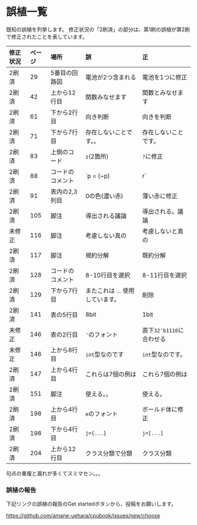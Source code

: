 # 誤植一覧

既知の誤植を列挙します。
修正状況の「2刷済」の部分は、第1刷の誤植が第2刷で修正されたことを表しています。

|修正状況|ページ|場所            |誤  |正  |
|:-------|:-----|:---------------|:---|:---|
|2刷済   |29    |5番目の回路図   |電池が2つ含まれる|電池を1つに修正|
|2刷済   |42    |上から12行目    |関数みなせます|関数とみなせます|
|2刷済   |61    |下から2行目     |向き判断|向きを判断|
|2刷済   |71    |下から7行目     |存在しないことです。。|存在しないことです。|
|2刷済   |83    |上側のコード    |`z`(2箇所)|`?`に修正|
|2刷済   |88    |コードのコメント|`p = (~p) | r`|`p = p ? 1'b0 : 1'b1`|
|2刷済   |91    |表内の2,3列目   |0の色(濃い赤)|薄い赤に修正|
|2刷済   |105   |脚注            |導出される議論|導出される。議論|
|未修正  |116   |脚注            |考慮しない真の|考慮しないと真の|
|2刷済   |117   |脚注            |規約分解|既約分解|
|2刷済   |128   |コードのコメント|8-10行目を選択|8-11行目を選択|
|2刷済   |129   |下から7行目     |またこれは ... 使用しています。|削除|
|2刷済   |141   |表の5行目       |8bit|1bit|
|未修正  |146   |表の2行目       |`'`のフォント|直下`32'b1110`に合わせる|
|未修正  |146   |上から8行目     |`int`型なのです|`int`型なのです。|
|2刷済   |147   |上から4行目     |これらは7個の例は|これら7個の例は|
|2刷済   |151   |脚注            |使える。。|使える。|
|2刷済   |198   |上から4行目     |`e`のフォント|ボールド体に修正|
|2刷済   |198   |下から4行目     |`j={...}`|`j=[...]`|
|2刷済   |204   |上から12行目    |クラス分類で分類|クラス分類|

句点の重複と漏れが多くてスミマセン。。。

### 誤植の報告

下記リンクの誤植の報告のGet startedボタンから、投稿をお願いします。

<https://github.com/amane-uehara/cpubook/issues/new/choose>
